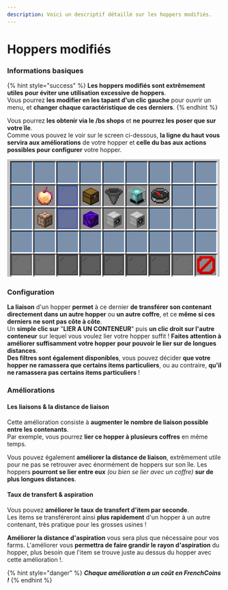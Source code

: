 ```yaml
---
description: Voici un descriptif détaillé sur les hoppers modifiés.
---
```


# Hoppers modifiés

### Informations basiques

{% hint style="success" %}
**Les hoppers modifiés sont extrêmement utiles** **pour éviter une utilisation excessive de hoppers**.  
Vous pourrez **les modifier en les tapant d'un clic gauche** pour ouvrir un menu, et **changer chaque caractéristique de ces derniers**.
{% endhint %}

  
Vous pourrez **les obtenir via le /bs shops** et **ne pourrez les poser que sur votre île**.  
Comme vous pouvez le voir sur le screen ci-dessous, **la ligne du haut vous servira aux améliorations** de votre hopper et **celle du bas aux actions possibles pour configurer** votre hopper.

![](../.gitbook/assets/screenshot_3.png)

### Configuration

**La liaison** d'un hopper **permet** à ce dernier **de transférer son contenant directement dans un autre hopper** ou **un autre coffre**, et ce **même si ces derniers ne sont pas côte à côte**.  
Un **simple clic sur** "**LIER A UN CONTENEUR**" puis **un clic droit sur l'autre conteneur** sur lequel vous voulez lier votre hopper suffit ! **Faites attention à améliorer suffisamment votre hopper** **pour pouvoir le lier sur de longues distances**.  
**Des filtres sont également disponibles**, vous pouvez décider **que votre hopper ne ramassera que certains items particuliers**, ou au contraire, **qu'il ne ramassera pas certains items particuliers** !

### Améliorations

#### **Les liaisons & la distance de liaison**

Cette amélioration consiste à **augmenter le nombre de liaison possible entre les contenants**.  
Par exemple, vous pourrez **lier ce hopper à plusieurs coffres** en même temps.

Vous pouvez également **améliorer la distance de liaison**, extrêmement utile pour ne pas se retrouver avec énormément de hoppers sur son île. Les hoppers **pourront se lier entre eux** _\(ou bien se lier avec un coffre\)_ **sur de plus longues distances**.

#### Taux de transfert & aspiration

Vous pouvez **améliorer le taux de transfert d'item par seconde**.  
Les items se transféreront ainsi **plus rapidement** d'un hopper à un autre contenant, très pratique pour les grosses usines !

**Améliorer la distance d'aspiration** vous sera plus que nécessaire pour vos farms. L'améliorer vous **permettra de faire grandir le rayon d'aspiration** du hopper, plus besoin que l'item se trouve juste au dessus du hopper avec cette amélioration !.

{% hint style="danger" %}
_**Chaque amélioration a un coût en FrenchCoins !**_
{% endhint %}

